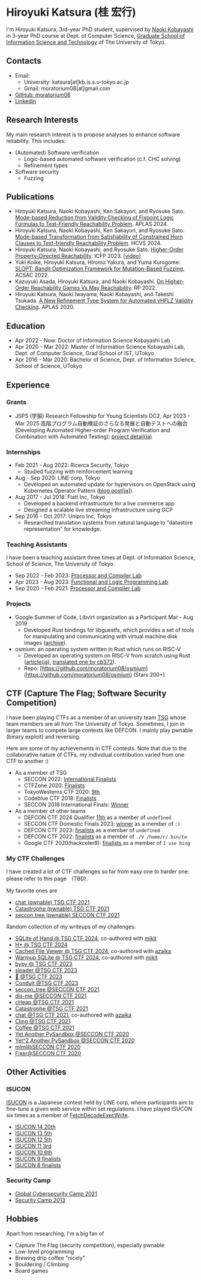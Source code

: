 # Hiroyuki Katsura (桂 宏行)

I'm Hiroyuki Katsura, 3rd-year PhD student, supervised by [Naoki Kobayashi](https://www-kb.is.s.u-tokyo.ac.jp/~koba/) in 3-year PhD course at Dept. of Computer Science, [Graduate School of Information Science and Technology](https://www.i.u-tokyo.ac.jp/index_e.shtml) of The University of Tokyo. 

## Contacts

- Email:
  - University: katsura[at]kb.is.s.u-tokyo.ac.jp
  - Gmail: moratorium08[at]gmail.com
- [GitHub: moratorium08](https://github.com/moratorium08)
- [Linkedin](https://www.linkedin.com/in/hiroyuki-katsura-325889134/)

## Research Interests

My main research interest is to propose analyses to enhance software reliability.
This includes:

- (Automated) Software verification
  - Logic-based automated software verification (c.f. CHC solving)
  - Refinement types
- Software security 
  - Fuzzing


## Publications

- Hiroyuki Katsura, Naoki Kobayashi, Ken Sakayori, and Ryosuke Sato. [Mode-based Reduction from Validity Checking of Fixpoint Logic Formulas to Test-Friendly Reachability Problem](https://conf.researchr.org/home/aplas-2024#event-overview). APLAS 2024.
- Hiroyuki Katsura, Naoki Kobayashi, Ken Sakayori, and Ryosuke Sato. [Mode-based Transformation from Satisfiability of Constrained Horn Clauses to Test-friendly Reachability Problem](https://www.sci.unich.it/hcvs24/papers/HCVS2024_paper_7.pdf). HCVS 2024.
- Hiroyuki Katsura, Naoki Kobayashi, and Ryosuke Sato. [Higher-Order Property-Directed Reachability](https://doi.org/10.1145/3607831). ICFP 2023. [[video](https://www.youtube.com/watch?v=Pm4Oh_PDe9c)]
- Yuki Koike, Hiroyuki Katsura, Hiromu Yakura, and Yuma Kurogome: [SLOPT: Bandit Optimization Framework for Mutation-Based Fuzzing](https://doi.org/10.1007/978-3-031-19135-0_8), ACSAC 2022.
- Kazuyuki Asada, Hiroyuki Katsura, and Naoki Kobayashi.  [On Higher-Order Reachability Games Vs May Reachability](https://doi.org/10.1007/978-3-031-19135-0_8). RP 2022.
- Hiroyuki Katsura, Naoki Iwayama, Naoki Kobayashi, and Takeshi Tsukada. [A New Refinement Type System for Automated νHFLZ Validity Checking](https://doi.org/10.1007/978-3-030-64437-6_5). APLAS 2020.

## Education

* Apr 2022 - Now: Doctor of Information Science Kobayashi Lab
* Apr 2020 - Mar 2022: Master of Information Science Kobayashi Lab, Dept. of Computer Science, Grad School of IST, UTokyo
* Apr 2016 - Mar 2020: Bachelor of Science, Dept. of Information Science, School of Science, UTokyo

## Experience

### Grants

- JSPS (学振) Research Fellowship for Young Scientists DC2, Apr 2023 - Mar 2025
高階プログラム自動検証のさらなる発展と自動テストへの融合 (Developing Automated Higher-order Program Verification and Combination with Automated Testing): [project detail(ja)](https://research-er.jp/projects/view/1227114)

### Internships

- Feb 2021 - Aug 2022: Ricerca Security, Tokyo
  - Studied fuzzing with reinforcement learning
- Aug - Sep 2020: LINE corp, Tokyo
  - Developed an automated update for hypervisors on OpenStack using Kubernetes Operator Pattern ([blog post[ja]](https://engineering.linecorp.com/ja/blog/internship-report20-hypervisor-update-system-with-kubernetes)).
- Aug 2017 - Jul 2018: Flatt Inc, Tokyo
  - Developed a backend infrastructure for a live commerce app
  - Designed a scalable live streaming infrastructure using GCP
- Sep 2016 - Oct 2017: Unipro Inc, Tokyo
  - Researched translation systems from natural language to "datastore representation" for knowledge.

### Teaching Assistants

I have been a teaching assistant three times at Dept. of Information Science, School of Science, The University of Tokyo.

- Sep 2022 - Feb 2023: [Processor and Compiler Lab](https://www.is.s.u-tokyo.ac.jp/en/student/lecture/)
- Apr 2023 - Aug 2023: [Functional and Logic Programming Lab](https://catalog.he.u-tokyo.ac.jp/detail?code=0510031&year=2023)
- Sep 2020 - Feb 2021: [Processor and Compiler Lab](https://www.is.s.u-tokyo.ac.jp/en/student/lecture/)

### Projects

- Google Summer of Code, Libvirt organization as a  Participant Mar - Aug 2019
  - Developed Rust bindings for libguestfs, which provides a set of tools for manipulating and communicating with virtual machine disk images ([archive](https://summerofcode.withgoogle.com/archive/2019/projects/5735547409006592/)).
- osmium: an operating system written in Rust which runs on RISC-V
  - Developed an operating system on RISC-V from scratch using Rust ([article(ja)](https://moraprogramming.hateblo.jp/entry/2019/03/17/165802), [translated one by cb372](https://gist.github.com/cb372/5f6bf16ca0682541260ae52fc11ea3bb)).
  - Repo: [https://github.com/moratorium08/osmium](https://github.com/moratorium08/osmium) (Stars 200+)

## CTF (Capture The Flag; Software Security Competition)

I have been playing CTFs as a member of an university team [TSG](https://ctftime.org/team/16088) whose team members are all from The University of Tokyo.
Sometimes, I join in larger teams to compete large contests like DEFCON. I mainly play pwnable (binary exploit) and reversing.

Here are some of my achievements in CTF contests. Note that due to the collaborative nature of CTFs, my individual contribution varied from one CTF to another :)

- As a member of TSG
  - SECCON 2022: [International Finalists](https://ctftime.org/event/1864/)
  - CTFZone 2020: [Finalists](https://ctftime.org/event/967)
  - TokyoWesterns CTF 2020: [9th](https://ctftime.org/event/1086)
  - Codeblue CTF 2018: [Finalists](https://ctftime.org/event/670)
  - SECCON 2018 International Finals: [Winner](https://2018.seccon.jp/2019/01/final-result-of-seccon-ctf-2018.html)
- As a member of other teams
  - DEFCON CTF 2024 Qualifier [11th](https://ctftime.org/event/2229) as a member of `undef1ned`
  - SECCON CTF Domestic Finals 2023: [winner](https://ctftime.org/event/2160) as a member of `:)`
  - DEFCON CTF 2023: [finalists](https://ctftime.org/event/2078/) as a member of `undef1ned`
  - DEFCON CTF 2022: [finalists](https://ctftime.org/event/1662/) as a member of `./V /home/r/.bin/tw`
  - Google CTF 2020(hackceler8): [finalists](https://capturetheflag.withgoogle.com/hackceler8#matches) as a member of `I use bing`

### My CTF Challenges

I have created a lot of CTF challenges so far from easy one to harder one: please refer to this page　(TBD).

My favorite ones are

- [chat (pwnable) TSG CTF 2021](https://github.com/tsg-ut/tsgctf2021/tree/main/pwn/chat)
- [Catastrophe (pwnable) TSG CTF 2021](https://github.com/tsg-ut/tsgctf2021/tree/main/pwn/catastrophe)
- [seccon tree (pwnable) SECCON CTF 2021](https://github.com/SECCON/SECCON2021_online_CTF/tree/main/pwnable/seccon_tree)


Random collection of my writeups of my challenges:

- [SQLite of Hand @ TSG CTF 2024](https://github.com/moratorium08/ctf_writeups/tree/master/2024/tsgctf#sqlite-of-hand-co-authored-with-mikit-pwn-4-solves), co-authored with [mikit](https://x.com/m1kit)
- [H* @ TSG CTF 2024](https://github.com/moratorium08/ctf_writeups/tree/master/2024/tsgctf#h-misc-4-solves)
- [Cached File Viewer @ TSG CTF 2024](https://github.com/moratorium08/ctf_writeups/tree/master/2024/tsgctf#cached-file-viewer-2-co-author-httpsxcomazaika_-misc-pwn-76-solves-ver1--12-solves-ver2-), co-authored with [azaika](https://twitter.com/azaika_)
- [Warmup SQLite @ TSG CTF 2024](https://github.com/moratorium08/ctf_writeups/tree/master/2024/tsgctf#warmup-sqlite-rev-24-solves), co-authored with [mikit](https://x.com/m1kit)
- [bypy @ TSG CTF 2023](https://github.com/moratorium08/ctf_writeups/tree/master/2023/TSG_CTF_2023)
- [sloader @TSG CTF 2023](https://github.com/moratorium08/ctf_writeups/tree/master/2023/TSG_CTF_2023)
- [👻 @TSG CTF 2023](https://github.com/moratorium08/ctf_writeups/tree/master/2023/TSG_CTF_2023)
- [Conduit @TSG CTF 2023](https://github.com/moratorium08/ctf_writeups/tree/master/2023/TSG_CTF_2023)
- [seccon_tree @SECCON CTF 2021](https://hackmd.io/@moratorium08/HJHkkJfct)
- [dis-me @SECCON CTF 2021](https://hackmd.io/@moratorium08/SJNZwf75F)
- [cHeap @TSG CTF 2021](https://hackmd.io/@moratorium08/BJ3j8-wNK)
- [Catastrophe @TSG CTF 2021](https://hackmd.io/@moratorium08/S161A2LNt)
- [chat @TSG CTF 2021](https://hackmd.io/@moratorium08/Sk7puL84Y), co-authored with [azaika](https://twitter.com/azaika_)
- [Cling @TSG CTF 2021](https://hackmd.io/@moratorium08/S1ig4xwVF)
- [Coffee @TSG CTF 2021](https://hackmd.io/@moratorium08/ryMcaePVY)
- [Yet Another PySandbox @SECCON CTF 2020](https://moraprogramming.hateblo.jp/entry/2020/10/14/185946)
- [Yet^2 Another PySandbox @SECCON CTF 2020](https://moraprogramming.hateblo.jp/entry/2020/10/14/185946)
- [mlml@SECCON CTF 2020](https://moraprogramming.hateblo.jp/entry/2020/10/14/185946)
- [Fixer@SECCON CTF 2020](https://moraprogramming.hateblo.jp/entry/2020/10/14/185946)


## Other Activities

### ISUCON

[ISUCON](https://isucon.net/) is a Japanese contest held by LINE corp, where participants aim to fine-tune a given web service within set regulations.
I have played ISUCON six times as a member of [FetchDecodeExecWrite](https://github.com/FetchDecodeExecWrite).

- [ISUCON 14 20th](https://isucon.net/archives/58837992.html)
- [ISUCON 13 5th](https://isucon.net/archives/57993937.html)
- [ISUCON 12 5th](https://isucon.net/archives/56923294.html)
- [ISUCON 11 3rd](https://isucon.net/archives/56098785.html)
- [ISUCON 10 6th](https://isucon.net/archives/55076348.html)
- [ISUCON 9 finalists](https://isucon.net/archives/53789925.html)
- [ISUCON 8 finalists](https://isucon.net/archives/52459414.html)

### Security Camp

- [Global Cybersecurity Camp 2021](https://gcc.ac/gcc_2021/)
- [Security Camp 2013](https://www.ipa.go.jp/en/about/it-talents/security-camp.html)

## Hobbies

Apart from researching, I'm a big fan of
- Capture The Flag (security competition), especially pwnable
- Low-level programming
- Brewing drip coffee "nicely"
- Bouldering / Climbing
- Board games
